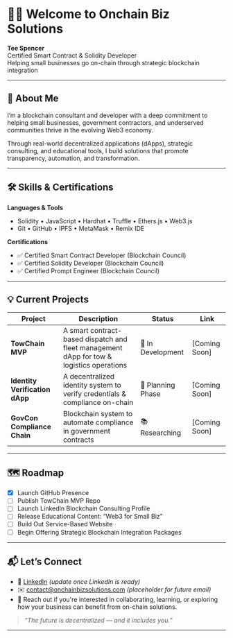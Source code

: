 # 👋🏽 Welcome to Onchain Biz Solutions

**Tee Spencer**  
Certified Smart Contract & Solidity Developer  
Helping small businesses go on-chain through strategic blockchain integration

---

## 🌟 About Me

I’m a blockchain consultant and developer with a deep commitment to helping small businesses, government contractors, and underserved communities thrive in the evolving Web3 economy.

Through real-world decentralized applications (dApps), strategic consulting, and educational tools, I build solutions that promote transparency, automation, and transformation.

---

## 🛠️ Skills & Certifications

**Languages & Tools**  
- Solidity • JavaScript • Hardhat • Truffle • Ethers.js • Web3.js  
- Git • GitHub • IPFS • MetaMask • Remix IDE

**Certifications**  
- ✅ Certified Smart Contract Developer (Blockchain Council)  
- ✅ Certified Solidity Developer (Blockchain Council)  
- ✅ Certified Prompt Engineer (Blockchain Council)


---

## 💡 Current Projects

| Project | Description | Status | Link |
|--------|-------------|--------|------|
| **TowChain MVP** | A smart contract-based dispatch and fleet management dApp for tow & logistics operations | 🚧 In Development | [Coming Soon] |
| **Identity Verification dApp** | A decentralized identity system to verify credentials & compliance on-chain | 🧩 Planning Phase | [Coming Soon] |
| **GovCon Compliance Chain** | Blockchain system to automate compliance in government contracts | 📚 Researching | [Coming Soon] |

---

## 🗺️ Roadmap

- [x] Launch GitHub Presence  
- [ ] Publish TowChain MVP Repo  
- [ ] Launch LinkedIn Blockchain Consulting Profile  
- [ ] Release Educational Content: “Web3 for Small Biz”  
- [ ] Build Out Service-Based Website  
- [ ] Begin Offering Strategic Blockchain Integration Packages

---

## 📬 Let’s Connect

- 🔗 [LinkedIn](https://www.linkedin.com/in/YOURNAME) *(update once LinkedIn is ready)*  
- ✉️ contact@onchainbizsolutions.com *(placeholder for future email)*  
- 💬 Reach out if you're interested in collaborating, learning, or exploring how your business can benefit from on-chain solutions.

> *“The future is decentralized — and it includes you.”*

---


